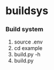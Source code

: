 buildsys
========

### Build system ###

1.    source .env
2.    cd example
3.    build.py -h
4.    build.py

